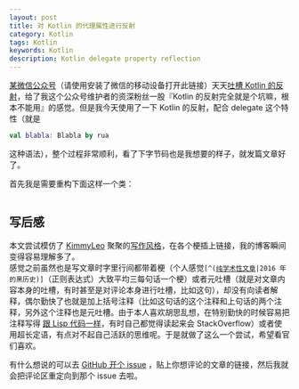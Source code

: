 ```yaml
---
layout: post
title: 对 Kotlin 的代理属性进行反射
category: Kotlin
tags: Kotlin
keywords: Kotlin
description: Kotlin delegate property reflection
---
```


[某微信公众号](http://weixin.qq.com/r/EjusqNHEnRnhKZXLb26W)（请使用安装了微信的移动设备打开此链接）天天[吐槽 Kotlin 的反射](https://mp.weixin.qq.com/s/geiEjW-NGf-1v2uu3gsBZA)，给了我这个公众号维护者的资深粉丝一股『Kotlin 的反射完全就是个坑嘛，根本不能用』的感觉。但是我今天使用了一下 Kotlin 的反射，配合 delegate 这个特性（就是
```kotlin
val blabla: Blabla by rua
```
这种语法），整个过程非常顺利，看了下字节码也是我想要的样子，就发篇文章好了。

首先我是需要重构下面这样一个类：

```kotlin

```

## 写后感

本文尝试模仿了 [KimmyLeo](https://www.zhihu.com/people/kimleo/activities) 聚聚的[写作风格](https://zhuanlan.zhihu.com/lessmore)，在各个梗插上链接，我的博客瞬间变得容易理解多了。  
感觉之前虽然也是写文章时字里行间都带着梗（个人感觉`[^(`[`纯学术性文章`](../../../../2017/11/09/ProofInAgda5/)`|2016 年的黑历史)]`（正则表达式）大致平均三每句话一个梗）或者元吐槽（就是对文章内容本身的吐槽，有时甚至是对评论本身进行吐槽，比如这句），却没有向读者解释，偶尔勤快了也就是加上括号注释（比如这句话的这个注释和上句话的两个注释，另外这个注释也是元吐槽。由于本人喜欢胡思乱想，在特别勤快的时候容易把注释写得 [跟 Lisp 代码一样](../../../../2017/03/10/DifferenceBetweenMeAndDragonBook/#正文)，有时自己都觉得读起来会 StackOverflow）或者使用超长定语，有点对不起自己活跃的思维呢。于是就做了这么一个尝试，希望看官们喜欢。

有什么想说的可以去 [GitHub 开个 issue](https://github.com/ice1000/ice1000.github.io/issues/new) ，贴上你想评论的文章的链接，然后我就会把评论区重定向到那个 issue 去啦。


